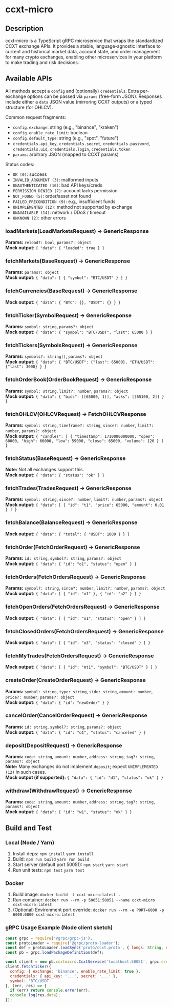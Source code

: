 # ccxt-micro

## Description
ccxt-micro is a TypeScript gRPC microservice that wraps the standardized CCXT exchange APIs. It provides a stable, language-agnostic interface to current and historical market data, account state, and order management for many crypto exchanges, enabling other microservices in your platform to make trading and risk decisions.

## Available APIs
All methods accept a `config` and (optionally) `credentials`. Extra per-exchange options can be passed via `params` (free-form JSON). Responses include either a `data` JSON value (mirroring CCXT outputs) or a typed structure (for OHLCV).

Common request fragments:
- `config.exchange`: string (e.g., "binance", "kraken")
- `config.enable_rate_limit`: boolean
- `config.default_type`: string (e.g., "spot", "future")
- `credentials.api_key`, `credentials.secret`, `credentials.password`, `credentials.uid`, `credentials.login`, `credentials.token`
- `params`: arbitrary JSON (mapped to CCXT params)

Status codes:
- `OK (0)`: success
- `INVALID_ARGUMENT (3)`: malformed inputs
- `UNAUTHENTICATED (16)`: bad API keys/creds
- `PERMISSION_DENIED (7)`: account lacks permission
- `NOT_FOUND (5)`: order/asset not found
- `FAILED_PRECONDITION (9)`: e.g., insufficient funds
- `UNIMPLEMENTED (12)`: method not supported by exchange
- `UNAVAILABLE (14)`: network / DDoS / timeout
- `UNKNOWN (2)`: other errors

### loadMarkets(LoadMarketsRequest) -> GenericResponse
**Params:** `reload?: bool`, `params?: object`  
**Mock output:**
``` { "data": { "loaded": true } } ```

### fetchMarkets(BaseRequest) -> GenericResponse
**Params:** `params?: object`  
**Mock output:**
``` { "data": [ { "symbol": "BTC/USDT" } ] } ```

### fetchCurrencies(BaseRequest) -> GenericResponse
**Mock output:**
``` { "data": { "BTC": {}, "USDT": {} } } ```

### fetchTicker(SymbolRequest) -> GenericResponse
**Params:** `symbol: string`, `params?: object`  
**Mock output:**
``` { "data": { "symbol": "BTC/USDT", "last": 65000 } } ```

### fetchTickers(SymbolsRequest) -> GenericResponse
**Params:** `symbols?: string[]`, `params?: object`  
**Mock output:**
``` { "data": { "BTC/USDT": {"last": 65000}, "ETH/USDT": {"last": 3000} } } ```

### fetchOrderBook(OrderBookRequest) -> GenericResponse
**Params:** `symbol: string`, `limit?: number`, `params?: object`  
**Mock output:**
``` { "data": { "bids": [[65000, 1]], "asks": [[65100, 2]] } } ```

### fetchOHLCV(OHLCVRequest) -> FetchOHLCVResponse
**Params:** `symbol: string`, `timeframe?: string`, `since?: number`, `limit?: number`, `params?: object`  
**Mock output:**
``` { "candles": [ { "timestamp": 1710000000000, "open": 60000, "high": 66000, "low": 59000, "close": 65000, "volume": 120 } ] } ```

### fetchStatus(BaseRequest) -> GenericResponse
**Note:** Not all exchanges support this.  
**Mock output:**
``` { "data": { "status": "ok" } } ```

### fetchTrades(TradesRequest) -> GenericResponse
**Params:** `symbol: string`, `since?: number`, `limit?: number`, `params?: object`  
**Mock output:**
``` { "data": [ { "id": "t1", "price": 65000, "amount": 0.01 } ] } ```

### fetchBalance(BalanceRequest) -> GenericResponse
**Mock output:**
``` { "data": { "total": { "USDT": 1000 } } } ```

### fetchOrder(FetchOrderRequest) -> GenericResponse
**Params:** `id: string`, `symbol?: string`, `params?: object`  
**Mock output:**
``` { "data": { "id": "o1", "status": "open" } } ```

### fetchOrders(FetchOrdersRequest) -> GenericResponse
**Params:** `symbol?: string`, `since?: number`, `limit?: number`, `params?: object`  
**Mock output:**
``` { "data": [ { "id": "o1" }, { "id": "o2" } ] } ```

### fetchOpenOrders(FetchOrdersRequest) -> GenericResponse
**Mock output:**
``` { "data": [ { "id": "o1", "status": "open" } ] } ```

### fetchClosedOrders(FetchOrdersRequest) -> GenericResponse
**Mock output:**
``` { "data": [ { "id": "o3", "status": "closed" } ] } ```

### fetchMyTrades(FetchOrdersRequest) -> GenericResponse
**Mock output:**
``` { "data": [ { "id": "mt1", "symbol": "BTC/USDT" } ] } ```

### createOrder(CreateOrderRequest) -> GenericResponse
**Params:** `symbol: string`, `type: string`, `side: string`, `amount: number`, `price?: number`, `params?: object`  
**Mock output:**
``` { "data": { "id": "newOrder" } } ```

### cancelOrder(CancelOrderRequest) -> GenericResponse
**Params:** `id: string`, `symbol?: string`, `params?: object`  
**Mock output:**
``` { "data": { "id": "o1", "status": "canceled" } } ```

### deposit(DepositRequest) -> GenericResponse
**Params:** `code: string`, `amount: number`, `address: string`, `tag?: string`, `params?: object`  
**Note:** Many exchanges do not implement `deposit`; expect `UNIMPLEMENTED (12)` in such cases.  
**Mock output (if supported):**
``` { "data": { "id": "d1", "status": "ok" } } ```

### withdraw(WithdrawRequest) -> GenericResponse
**Params:** `code: string`, `amount: number`, `address: string`, `tag?: string`, `params?: object`  
**Mock output:**
``` { "data": { "id": "w1", "status": "ok" } } ```

## Build and Test

### Local (Node / Yarn)
1. Install deps:
``` npm install ```
``` yarn install ```
2. Build:
``` npm run build ```
``` yarn run build ```
3. Start server (default port 50051):
``` npm start ```
``` yarn start ```
4. Run unit tests:
``` npm test ```
``` yarn test ```

### Docker
1. Build image:
``` docker build -t ccxt-micro:latest . ```
2. Run container:
``` docker run --rm -p 50051:50051 --name ccxt-micro ccxt-micro:latest ```
3. (Optional) Environment port override:
``` docker run --rm -e PORT=6000 -p 6000:6000 ccxt-micro:latest ```

### gRPC Usage Example (Node client sketch)
```js
const grpc = require('@grpc/grpc-js');
const protoLoader = require('@grpc/proto-loader');
const def = protoLoader.loadSync('proto/ccxt.proto', { longs: String, defaults: true });
const pb = grpc.loadPackageDefinition(def);

const client = new pb.ccxtmicro.CcxtService('localhost:50051', grpc.credentials.createInsecure());
client.fetchTicker({
  config: { exchange: 'binance', enable_rate_limit: true },
  credentials: { api_key: '...', secret: '...' },
  symbol: 'BTC/USDT'
}, (err, res) => {
  if (err) return console.error(err);
  console.log(res.data);
});
```